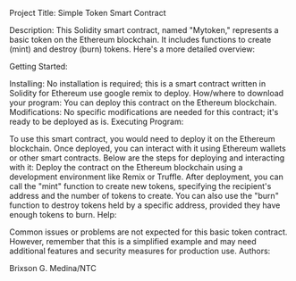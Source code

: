 Project Title: Simple Token Smart Contract

Description:
This Solidity smart contract, named "Mytoken," represents a basic token on the Ethereum blockchain. It includes functions to create (mint) and destroy (burn) tokens. Here's a more detailed overview:

Getting Started:

Installing: No installation is required; this is a smart contract written in Solidity for Ethereum use google remix to deploy.
How/where to download your program: You can deploy this contract on the Ethereum blockchain.
Modifications: No specific modifications are needed for this contract; it's ready to be deployed as is.
Executing Program:

To use this smart contract, you would need to deploy it on the Ethereum blockchain. Once deployed, you can interact with it using Ethereum wallets or other smart contracts.
Below are the steps for deploying and interacting with it:
Deploy the contract on the Ethereum blockchain using a development environment like Remix or Truffle.
After deployment, you can call the "mint" function to create new tokens, specifying the recipient's address and the number of tokens to create.
You can also use the "burn" function to destroy tokens held by a specific address, provided they have enough tokens to burn.
Help:

Common issues or problems are not expected for this basic token contract. However, remember that this is a simplified example and may need additional features and security measures for production use.
Authors:

Brixson G. Medina/NTC
